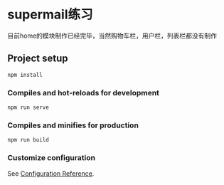 # supermail练习
目前home的模块制作已经完毕，当然购物车栏，用户栏，列表栏都没有制作
## Project setup
```
npm install
```

### Compiles and hot-reloads for development
```
npm run serve
```

### Compiles and minifies for production
```
npm run build
```

### Customize configuration
See [Configuration Reference](https://cli.vuejs.org/config/).
